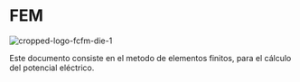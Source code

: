 # FEM
![cropped-logo-fcfm-die-1](https://github.com/Felipeipe/fem/assets/142861197/211b2dde-7dcf-4605-a85f-078915aca3bb)

Este documento consiste en el metodo de elementos finitos, para el cálculo del potencial eléctrico.


